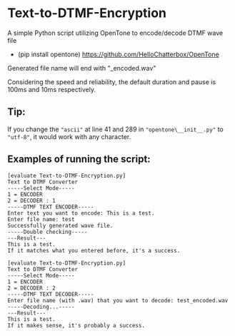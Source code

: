 # Text-to-DTMF-Encryption
A simple Python script utilizing OpenTone to encode/decode DTMF wave file
* (pip install opentone) https://github.com/HelloChatterbox/OpenTone

Generated file name will end with "_encoded.wav"

Considering the speed and reliability, the default duration and pause is 100ms and 10ms respectively.
## Tip:
If you change the `"ascii"` at line 41 and 289 in `"opentone\__init__.py"` 
to `"utf-8"`, it would work with any character.
## Examples of running the script:
```
[evaluate Text-to-DTMF-Encryption.py]
Text to DTMF Converter
-----Select Mode----- 
1 = ENCODER 
2 = DECODER : 1
-----DTMF TEXT ENCODER-----
Enter text you want to encode: This is a test.
Enter file name: test
Successfully generated wave file.
-----Double checking-----
---Result---
This is a test.
If it matches what you entered before, it's a success.
```
```
[evaluate Text-to-DTMF-Encryption.py]
Text to DTMF Converter
-----Select Mode----- 
1 = ENCODER 
2 = DECODER : 2
-----DTMF TEXT DECODER-----
Enter file name (with .wav) that you want to decode: test_encoded.wav
-----Decoding...-----
---Result---
This is a test.
If it makes sense, it's probably a success.
```
